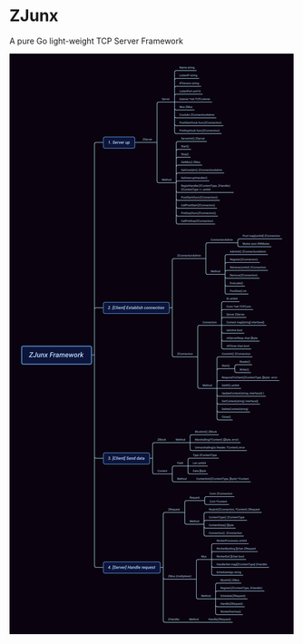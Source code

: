 # ZJunx

A pure Go light-weight TCP Server Framework

![ZJunx Framework](./docs/ZJunxFramework.png)
